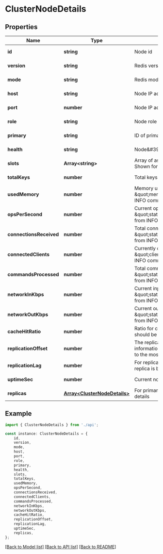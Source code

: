 # ClusterNodeDetails


## Properties

Name | Type | Description | Notes
------------ | ------------- | ------------- | -------------
**id** | **string** | Node id | [default to undefined]
**version** | **string** | Redis version | [default to undefined]
**mode** | **string** | Redis mode | [default to undefined]
**host** | **string** | Node IP address | [default to undefined]
**port** | **number** | Node IP address | [default to undefined]
**role** | **string** | Node role in cluster | [default to undefined]
**primary** | **string** | ID of primary node (for replica only) | [default to undefined]
**health** | **string** | Node\&#39;s current health status | [default to undefined]
**slots** | **Array&lt;string&gt;** | Array of assigned slots or slots ranges. Shown for primary nodes only | [default to undefined]
**totalKeys** | **number** | Total keys stored inside this node | [default to undefined]
**usedMemory** | **number** | Memory used by node. \&quot;memory.used_memory\&quot; from INFO command | [default to undefined]
**opsPerSecond** | **number** | Current operations per second. \&quot;stats.instantaneous_ops_per_sec\&quot; from INFO command | [default to undefined]
**connectionsReceived** | **number** | Total connections received by node. \&quot;stats.total_connections_received\&quot; from INFO command | [default to undefined]
**connectedClients** | **number** | Currently connected clients. \&quot;clients.connected_clients\&quot; from INFO command | [default to undefined]
**commandsProcessed** | **number** | Total commands processed by node. \&quot;stats.total_commands_processed\&quot; from INFO command | [default to undefined]
**networkInKbps** | **number** | Current input network usage in KB/s. \&quot;stats.instantaneous_input_kbps\&quot; from INFO command | [default to undefined]
**networkOutKbps** | **number** | Current output network usage in KB/s. \&quot;stats.instantaneous_output_kbps\&quot; from INFO command | [default to undefined]
**cacheHitRatio** | **number** | Ratio for cache hits and misses [0 - 1]. Ideally should be close to 1 | [default to undefined]
**replicationOffset** | **number** | The replication offset of this node. This information can be used to send commands to the most up to date replicas. | [default to undefined]
**replicationLag** | **number** | For replicas only. Determines on how much replica is behind of primary. | [default to undefined]
**uptimeSec** | **number** | Current node uptime_in_seconds | [default to undefined]
**replicas** | [**Array&lt;ClusterNodeDetails&gt;**](ClusterNodeDetails.md) | For primary nodes only. Replica node(s) details | [default to undefined]

## Example

```typescript
import { ClusterNodeDetails } from './api';

const instance: ClusterNodeDetails = {
    id,
    version,
    mode,
    host,
    port,
    role,
    primary,
    health,
    slots,
    totalKeys,
    usedMemory,
    opsPerSecond,
    connectionsReceived,
    connectedClients,
    commandsProcessed,
    networkInKbps,
    networkOutKbps,
    cacheHitRatio,
    replicationOffset,
    replicationLag,
    uptimeSec,
    replicas,
};
```

[[Back to Model list]](../README.md#documentation-for-models) [[Back to API list]](../README.md#documentation-for-api-endpoints) [[Back to README]](../README.md)
